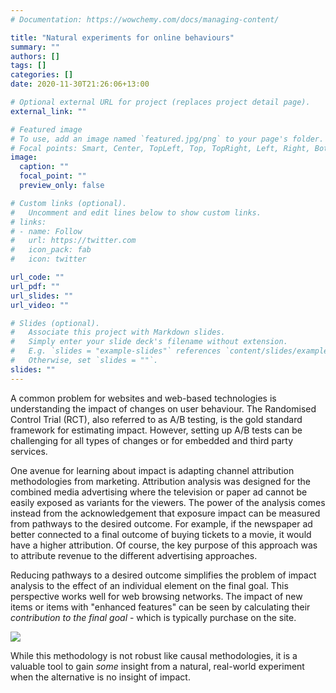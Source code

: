 ```yaml
---
# Documentation: https://wowchemy.com/docs/managing-content/

title: "Natural experiments for online behaviours"
summary: ""
authors: []
tags: []
categories: []
date: 2020-11-30T21:26:06+13:00

# Optional external URL for project (replaces project detail page).
external_link: ""

# Featured image
# To use, add an image named `featured.jpg/png` to your page's folder.
# Focal points: Smart, Center, TopLeft, Top, TopRight, Left, Right, BottomLeft, Bottom, BottomRight.
image:
  caption: ""
  focal_point: ""
  preview_only: false

# Custom links (optional).
#   Uncomment and edit lines below to show custom links.
# links:
# - name: Follow
#   url: https://twitter.com
#   icon_pack: fab
#   icon: twitter

url_code: ""
url_pdf: ""
url_slides: ""
url_video: ""

# Slides (optional).
#   Associate this project with Markdown slides.
#   Simply enter your slide deck's filename without extension.
#   E.g. `slides = "example-slides"` references `content/slides/example-slides.md`.
#   Otherwise, set `slides = ""`.
slides: ""
---
```


A common problem for websites and web-based technologies is understanding the impact of changes on user behaviour. The Randomised Control Trial (RCT), also referred to as A/B testing, is the gold standard framework for estimating impact. However, setting up A/B tests can be challenging for all types of changes or for embedded  and third party services. 

One avenue for learning about impact is adapting channel attribution methodologies from marketing. Attribution analysis was designed for the combined media advertising where the television or paper ad cannot be easily exposed as variants for the viewers. The power of the analysis comes instead from the acknowledgement that exposure impact can be measured from pathways to the desired outcome. For example, if the newspaper ad better connected to a final outcome of buying tickets to a movie, it would have a higher attribution. Of course, the key purpose of this approach was to attribute revenue to the different advertising approaches. 

Reducing pathways to a desired outcome simplifies the problem of impact analysis to the effect of an individual element on the final goal. This perspective works well for web browsing networks. The impact of new items or items with "enhanced features" can be seen by calculating their _contribution to the final goal_ - which is typically purchase on the site. 

![](description-methood.png)

While this methodology is not robust like causal methodologies, it is a valuable tool to gain _some_ insight from a natural, real-world experiment when the alternative is no insight of impact. 
